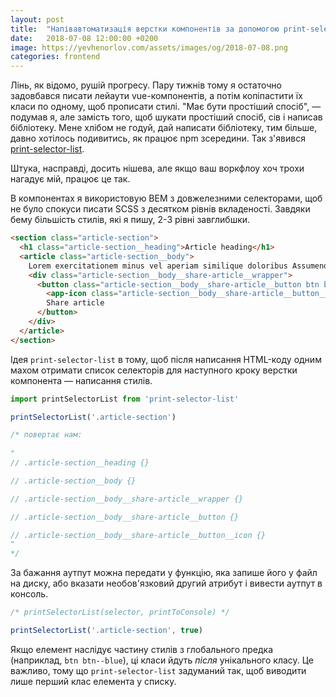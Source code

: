 ```yaml
---
layout: post
title:  "Напівавтоматизація верстки компонентів за допомогою print-selector-list, або як я писав свій перший npm-модуль"
date:   2018-07-08 12:00:00 +0200
image: https://yevhenorlov.com/assets/images/og/2018-07-08.png
categories: frontend
---
```


Лінь, як відомо, рушій прогресу. Пару тижнів тому я остаточно задовбався писати
лейаути vue-компонентів, а потім копіпастити їх класи по одному, щоб прописати
стилі. "Має бути простіший спосіб", — подумав я, але замість того, щоб шукати
простіший спосіб, сів і написав бібліотеку. Мене хлібом не годуй, дай написати
бібліотеку, тим більше, давно хотілось подивитись, як працює npm зсередини. Так
з'явився [print-selector-list](https://www.npmjs.com/package/print-selector-list).

Штука, насправді, досить нішева, але якщо ваш воркфлоу хоч трохи нагадує мій,
працює це так.

В компонентах я використовую BEM з довжелезними селекторами, щоб не було спокуси
писати SCSS з десятком рівнів вкладеності. Завдяки бему більшість стилів, які я пишу, 
2-3 рівні завглибшки. 

```html
<section class="article-section">
  <h1 class="article-section__heading">Article heading</h1>
  <article class="article-section__body">
    Lorem exercitationem minus vel aperiam similique doloribus Assumenda nostrum quasi labore voluptatum veniam esse Exercitationem laborum eaque ex doloremque temporibus delectus Quibusdam voluptatem aut officia ab laudantium, doloribus dolore quod.
    <div class="article-section__body__share-article__wrapper">
      <button class="article-section__body__share-article__button btn btn--main">
        <app-icon class="article-section__body__share-article__button__icon"/>
        Share article
      </button>
    </div>
  </article>
</section>
```

Ідея `print-selector-list` в тому, щоб після написання HTML-коду одним махом
отримати список селекторів для наступного кроку верстки компонента — написання стилів.

```javascript
import printSelectorList from 'print-selector-list'

printSelectorList('.article-section')

/* повертає нам:
 
"
// .article-section__heading {}

// .article-section__body {}

// .article-section__body__share-article__wrapper {}

// .article-section__body__share-article__button {}

// .article-section__body__share-article__button__icon {}
"
*/
```

За бажання аутпут можна передати у функцію, яка запише його у файл на диску, або
вказати необов'язковий другий атрибут і вивести аутпут в консоль.

```javascript
/* printSelectorList(selector, printToConsole) */

printSelectorList('.article-section', true)
```

Якщо елемент наслідує частину стилів з глобального предка (наприклад, `btn
btn--blue`), ці класи йдуть *після* унікального класу. Це важливо, тому що
`print-selector-list` задуманий так, щоб виводити лише перший клас елемента у списку.



